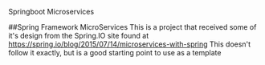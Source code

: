 Springboot  Microservices

##Spring Framework MicroServices
This is a project that received some of it's design from the
Spring.IO site found at https://spring.io/blog/2015/07/14/microservices-with-spring
This doesn't follow it exactly, but is a good starting point to use as a template